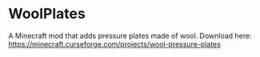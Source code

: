 # WoolPlates

A Minecraft mod that adds pressure plates made of wool. Download here: https://minecraft.curseforge.com/projects/wool-pressure-plates